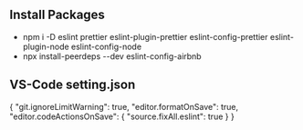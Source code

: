 ## Install Packages
- npm i -D eslint prettier eslint-plugin-prettier eslint-config-prettier eslint-plugin-node eslint-config-node
- npx install-peerdeps --dev eslint-config-airbnb

## VS-Code setting.json
{
    "git.ignoreLimitWarning": true,
    "editor.formatOnSave": true,
    "editor.codeActionsOnSave": { "source.fixAll.eslint": true }
}

